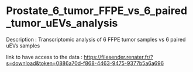 # Prostate_6_tumor_FFPE_vs_6_paired_tumor_uEVs_analysis
Description : Transcriptomic analysis of 6 FFPE tumor samples vs 6 paired uEVs samples

link to have access to the data : https://filesender.renater.fr/?s=download&token=0886a70d-f868-4463-9475-9377b5a6a696


